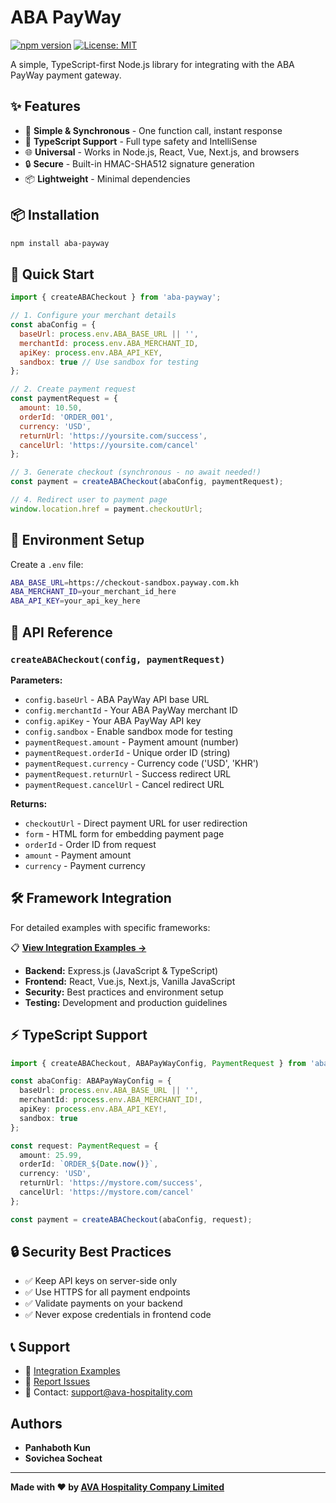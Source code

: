 # ABA PayWay

[![npm version](https://badge.fury.io/js/aba-payway.svg)](https://badge.fury.io/js/aba-payway)
[![License: MIT](https://img.shields.io/badge/License-MIT-yellow.svg)](https://opensource.org/licenses/MIT)

A simple, TypeScript-first Node.js library for integrating with the ABA PayWay payment gateway.

## ✨ Features

- 🚀 **Simple & Synchronous** - One function call, instant response
- 📘 **TypeScript Support** - Full type safety and IntelliSense
- 🌐 **Universal** - Works in Node.js, React, Vue, Next.js, and browsers
- 🔒 **Secure** - Built-in HMAC-SHA512 signature generation
- 📦 **Lightweight** - Minimal dependencies

## 📦 Installation

```bash
npm install aba-payway
```

## 🚀 Quick Start

```javascript
import { createABACheckout } from 'aba-payway';

// 1. Configure your merchant details
const abaConfig = {
  baseUrl: process.env.ABA_BASE_URL || '',
  merchantId: process.env.ABA_MERCHANT_ID,
  apiKey: process.env.ABA_API_KEY,
  sandbox: true // Use sandbox for testing
};

// 2. Create payment request
const paymentRequest = {
  amount: 10.50,
  orderId: 'ORDER_001',
  currency: 'USD',
  returnUrl: 'https://yoursite.com/success',
  cancelUrl: 'https://yoursite.com/cancel'
};

// 3. Generate checkout (synchronous - no await needed!)
const payment = createABACheckout(abaConfig, paymentRequest);

// 4. Redirect user to payment page
window.location.href = payment.checkoutUrl;
```

## 🔧 Environment Setup

Create a `.env` file:

```bash
ABA_BASE_URL=https://checkout-sandbox.payway.com.kh
ABA_MERCHANT_ID=your_merchant_id_here
ABA_API_KEY=your_api_key_here
```

## 📖 API Reference

### `createABACheckout(config, paymentRequest)`

**Parameters:**
- `config.baseUrl` - ABA PayWay API base URL
- `config.merchantId` - Your ABA PayWay merchant ID
- `config.apiKey` - Your ABA PayWay API key
- `config.sandbox` - Enable sandbox mode for testing
- `paymentRequest.amount` - Payment amount (number)
- `paymentRequest.orderId` - Unique order ID (string)
- `paymentRequest.currency` - Currency code ('USD', 'KHR')
- `paymentRequest.returnUrl` - Success redirect URL
- `paymentRequest.cancelUrl` - Cancel redirect URL

**Returns:**
- `checkoutUrl` - Direct payment URL for user redirection
- `form` - HTML form for embedding payment page
- `orderId` - Order ID from request
- `amount` - Payment amount
- `currency` - Payment currency

## 🛠️ Framework Integration

For detailed examples with specific frameworks:

📋 **[View Integration Examples →](./INTEGRATION_EXAMPLE.md)**

- **Backend:** Express.js (JavaScript & TypeScript)
- **Frontend:** React, Vue.js, Next.js, Vanilla JavaScript
- **Security:** Best practices and environment setup
- **Testing:** Development and production guidelines

## ⚡ TypeScript Support

```typescript
import { createABACheckout, ABAPayWayConfig, PaymentRequest } from 'aba-payway';

const abaConfig: ABAPayWayConfig = {
  baseUrl: process.env.ABA_BASE_URL || '',
  merchantId: process.env.ABA_MERCHANT_ID!,
  apiKey: process.env.ABA_API_KEY!,
  sandbox: true
};

const request: PaymentRequest = {
  amount: 25.99,
  orderId: `ORDER_${Date.now()}`,
  currency: 'USD',
  returnUrl: 'https://mystore.com/success',
  cancelUrl: 'https://mystore.com/cancel'
};

const payment = createABACheckout(abaConfig, request);
```

## 🔒 Security Best Practices

- ✅ Keep API keys on server-side only
- ✅ Use HTTPS for all payment endpoints
- ✅ Validate payments on your backend
- ✅ Never expose credentials in frontend code

## 📞 Support

- 📖 [Integration Examples](./INTEGRATION_EXAMPLE.md)
- 🐛 [Report Issues](https://github.com/AVA-HOSPITALITY-COMPANY-LIMITED/aba-payway/issues)
- 📧 Contact: [support@ava-hospitality.com](mailto:support@ava-hospitality.com)

## Authors

- **Panhaboth Kun**
- **Sovichea Socheat**

---

**Made with ❤️ by [AVA Hospitality Company Limited](https://ava-hospitality.com)**
